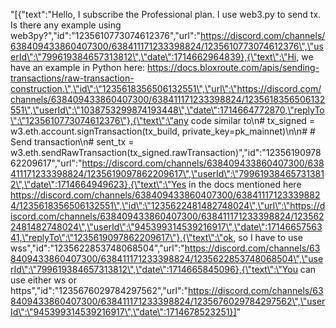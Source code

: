 "[{\"text\":\"Hello, I subscribe the Professional plan. I use web3.py to send tx. Is there any example using web3py?\",\"id\":\"1235610773074612376\",\"url\":\"https://discord.com/channels/638409433860407300/638411171233398824/1235610773074612376\",\"userId\":\"799619384657313812\",\"date\":1714662964839},{\"text\":\"Hi, we have an example in Python here: https://docs.bloxroute.com/apis/sending-transactions/raw-transaction-construction.\",\"id\":\"1235618356506132551\",\"url\":\"https://discord.com/channels/638409433860407300/638411171233398824/1235618356506132551\",\"userId\":\"1038753299874193448\",\"date\":1714664772870,\"replyTo\":\"1235610773074612376\"},{\"text\":\"any code similar to\\n#             tx_signed = w3.eth.account.signTransaction(tx_build, private_key=pk_mainnet)\\n\\n#             # Send transaction\\n#             sent_tx = w3.eth.sendRawTransaction(tx_signed.rawTransaction)\",\"id\":\"1235619097862209617\",\"url\":\"https://discord.com/channels/638409433860407300/638411171233398824/1235619097862209617\",\"userId\":\"799619384657313812\",\"date\":1714664949623},{\"text\":\"Yes in the docs mentioned here https://discord.com/channels/638409433860407300/638411171233398824/1235618356506132551\",\"id\":\"1235622481482748024\",\"url\":\"https://discord.com/channels/638409433860407300/638411171233398824/1235622481482748024\",\"userId\":\"945399314539216917\",\"date\":1714665756341,\"replyTo\":\"1235619097862209617\"},{\"text\":\"ok, so I have to use wss\",\"id\":\"1235622853748068504\",\"url\":\"https://discord.com/channels/638409433860407300/638411171233398824/1235622853748068504\",\"userId\":\"799619384657313812\",\"date\":1714665845096},{\"text\":\"You can use either ws or https\",\"id\":\"1235676029784297562\",\"url\":\"https://discord.com/channels/638409433860407300/638411171233398824/1235676029784297562\",\"userId\":\"945399314539216917\",\"date\":1714678523251}]"